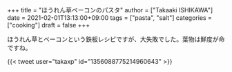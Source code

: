 +++
title = "ほうれん草ベーコンのパスタ"
author = ["Takaaki ISHIKAWA"]
date = 2021-02-01T13:13:00+09:00
tags = ["pasta", "salt"]
categories = ["cooking"]
draft = false
+++

ほうれん草とベーコンという鉄板レシピですが、大失敗でした。葉物は鮮度が命ですね。  

{{< tweet user="takaxp" id="1356088775214960643" >}}